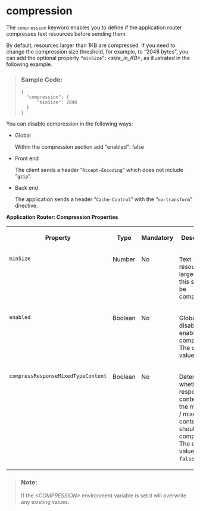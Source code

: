 <!-- loioff906e7f99dd4b3a814fbf696433ed99 -->

# compression

The `compression` keyword enables you to define if the application router compresses text resources before sending them.



By default, resources larger than 1KB are compressed. If you need to change the compression size threshold, for example, to “2048 bytes”, you can add the optional property <code>“minSize”</code>: *<size\_in\_KB\>*, as illustrated in the following example.

> ### Sample Code:  
> ```
> {
>   "compression": {
>       "minSize": 2048
>   }
> }
> ```

You can disable compression in the following ways:

-   Global

    Within the compression section add "enabled": false

-   Front end

    The client sends a header “`Accept-Encoding`” which does not include “`gzip`”.

-   Back end

    The application sends a header “`Cache-Control`” with the “`no-transform`” directive.


**Application Router: Compression Properties**


<table>
<tr>
<th valign="top">

Property

</th>
<th valign="top">

Type

</th>
<th valign="top">

Mandatory

</th>
<th valign="top">

Description

</th>
</tr>
<tr>
<td valign="top">

`minSize` 

</td>
<td valign="top">

Number

</td>
<td valign="top">

No

</td>
<td valign="top">

Text resources larger than this size will be compressed.

</td>
</tr>
<tr>
<td valign="top">

`enabled` 

</td>
<td valign="top">

Boolean

</td>
<td valign="top">

No

</td>
<td valign="top">

Globally disables or enables compression. The default value is true.

</td>
</tr>
<tr>
<td valign="top">

`compressResponseMixedTypeContent` 

</td>
<td valign="top">

Boolean

</td>
<td valign="top">

No

</td>
<td valign="top">

Determines whether response content of the multipart / mixed content type should be compressed. The default value is `false`.

</td>
</tr>
</table>

> ### Note:  
> If the *<COMPRESSION\>* environment variable is set it will overwrite any existing values.

